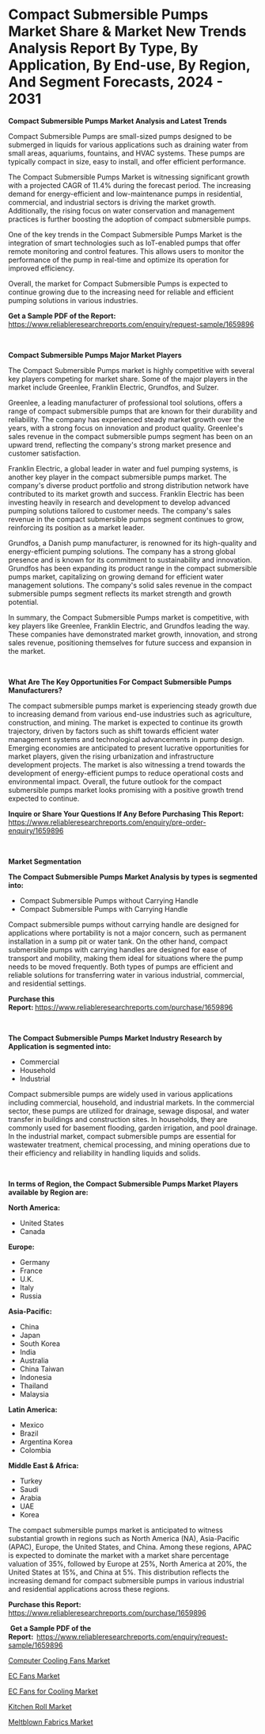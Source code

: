 <p><h1>Compact Submersible Pumps Market Share & Market New Trends Analysis Report By Type, By Application, By End-use, By Region, And Segment Forecasts, 2024 - 2031</h1></p><p><strong>Compact Submersible Pumps Market Analysis and Latest Trends</strong></p>
<p><p>Compact Submersible Pumps are small-sized pumps designed to be submerged in liquids for various applications such as draining water from small areas, aquariums, fountains, and HVAC systems. These pumps are typically compact in size, easy to install, and offer efficient performance.</p><p>The Compact Submersible Pumps Market is witnessing significant growth with a projected CAGR of 11.4% during the forecast period. The increasing demand for energy-efficient and low-maintenance pumps in residential, commercial, and industrial sectors is driving the market growth. Additionally, the rising focus on water conservation and management practices is further boosting the adoption of compact submersible pumps.</p><p>One of the key trends in the Compact Submersible Pumps Market is the integration of smart technologies such as IoT-enabled pumps that offer remote monitoring and control features. This allows users to monitor the performance of the pump in real-time and optimize its operation for improved efficiency.</p><p>Overall, the market for Compact Submersible Pumps is expected to continue growing due to the increasing need for reliable and efficient pumping solutions in various industries.</p></p>
<p><strong>Get a Sample PDF of the Report:&nbsp;</strong> <a href="https://www.reliableresearchreports.com/enquiry/request-sample/1659896">https://www.reliableresearchreports.com/enquiry/request-sample/1659896</a></p>
<p>&nbsp;</p>
<p><strong>Compact Submersible Pumps Major Market Players</strong></p>
<p><p>The Compact Submersible Pumps market is highly competitive with several key players competing for market share. Some of the major players in the market include Greenlee, Franklin Electric, Grundfos, and Sulzer.</p><p>Greenlee, a leading manufacturer of professional tool solutions, offers a range of compact submersible pumps that are known for their durability and reliability. The company has experienced steady market growth over the years, with a strong focus on innovation and product quality. Greenlee's sales revenue in the compact submersible pumps segment has been on an upward trend, reflecting the company's strong market presence and customer satisfaction.</p><p>Franklin Electric, a global leader in water and fuel pumping systems, is another key player in the compact submersible pumps market. The company's diverse product portfolio and strong distribution network have contributed to its market growth and success. Franklin Electric has been investing heavily in research and development to develop advanced pumping solutions tailored to customer needs. The company's sales revenue in the compact submersible pumps segment continues to grow, reinforcing its position as a market leader.</p><p>Grundfos, a Danish pump manufacturer, is renowned for its high-quality and energy-efficient pumping solutions. The company has a strong global presence and is known for its commitment to sustainability and innovation. Grundfos has been expanding its product range in the compact submersible pumps market, capitalizing on growing demand for efficient water management solutions. The company's solid sales revenue in the compact submersible pumps segment reflects its market strength and growth potential.</p><p>In summary, the Compact Submersible Pumps market is competitive, with key players like Greenlee, Franklin Electric, and Grundfos leading the way. These companies have demonstrated market growth, innovation, and strong sales revenue, positioning themselves for future success and expansion in the market.</p></p>
<p>&nbsp;</p>
<p><strong>What Are The Key Opportunities For Compact Submersible Pumps Manufacturers?</strong></p>
<p><p>The compact submersible pumps market is experiencing steady growth due to increasing demand from various end-use industries such as agriculture, construction, and mining. The market is expected to continue its growth trajectory, driven by factors such as shift towards efficient water management systems and technological advancements in pump design. Emerging economies are anticipated to present lucrative opportunities for market players, given the rising urbanization and infrastructure development projects. The market is also witnessing a trend towards the development of energy-efficient pumps to reduce operational costs and environmental impact. Overall, the future outlook for the compact submersible pumps market looks promising with a positive growth trend expected to continue.</p></p>
<p><strong>Inquire or Share Your Questions If Any Before Purchasing This Report:</strong> <a href="https://www.reliableresearchreports.com/enquiry/pre-order-enquiry/1659896">https://www.reliableresearchreports.com/enquiry/pre-order-enquiry/1659896</a></p>
<p>&nbsp;</p>
<p><strong>Market Segmentation</strong></p>
<p><strong>The Compact Submersible Pumps Market Analysis by types is segmented into:</strong></p>
<p><ul><li>Compact Submersible Pumps without Carrying Handle</li><li>Compact Submersible Pumps with Carrying Handle</li></ul></p>
<p><p>Compact submersible pumps without carrying handle are designed for applications where portability is not a major concern, such as permanent installation in a sump pit or water tank. On the other hand, compact submersible pumps with carrying handles are designed for ease of transport and mobility, making them ideal for situations where the pump needs to be moved frequently. Both types of pumps are efficient and reliable solutions for transferring water in various industrial, commercial, and residential settings.</p></p>
<p><strong>Purchase this Report:&nbsp;</strong><a href="https://www.reliableresearchreports.com/purchase/1659896">https://www.reliableresearchreports.com/purchase/1659896</a></p>
<p>&nbsp;</p>
<p><strong>The Compact Submersible Pumps Market Industry Research by Application is segmented into:</strong></p>
<p><ul><li>Commercial</li><li>Household</li><li>Industrial</li></ul></p>
<p><p>Compact submersible pumps are widely used in various applications including commercial, household, and industrial markets. In the commercial sector, these pumps are utilized for drainage, sewage disposal, and water transfer in buildings and construction sites. In households, they are commonly used for basement flooding, garden irrigation, and pool drainage. In the industrial market, compact submersible pumps are essential for wastewater treatment, chemical processing, and mining operations due to their efficiency and reliability in handling liquids and solids.</p></p>
<p>&nbsp;</p>
<p><strong>In terms of Region, the Compact Submersible Pumps Market Players available by Region are:</strong></p>
<p>
    <p> <strong> North America: </strong>
        <ul>
            <li>United States</li>
            <li>Canada</li>
        </ul>
        </p> 
    <p> <strong> Europe: </strong>
        <ul>
            <li>Germany</li>
            <li>France</li>
            <li>U.K.</li>
            <li>Italy</li>
            <li>Russia</li>
        </ul>
        </p> 
    <p> <strong> Asia-Pacific: </strong>
        <ul>
            <li>China</li>
            <li>Japan</li>
            <li>South Korea</li>
            <li>India</li>
            <li>Australia</li>
            <li>China Taiwan</li>
            <li>Indonesia</li>
            <li>Thailand</li>
            <li>Malaysia</li>
        </ul>
        </p> 
    <p> <strong> Latin America: </strong>
        <ul>
            <li>Mexico</li>
            <li>Brazil</li>
            <li>Argentina Korea</li>
            <li>Colombia</li>
        </ul>
        </p> 
    <p> <strong> Middle East & Africa: </strong>
        <ul>
            <li>Turkey</li>
            <li>Saudi</li>
            <li>Arabia</li>
            <li>UAE</li>
            <li>Korea</li>
        </ul>
    </p>
    </p>
<p><p>The compact submersible pumps market is anticipated to witness substantial growth in regions such as North America (NA), Asia-Pacific (APAC), Europe, the United States, and China. Among these regions, APAC is expected to dominate the market with a market share percentage valuation of 35%, followed by Europe at 25%, North America at 20%, the United States at 15%, and China at 5%. This distribution reflects the increasing demand for compact submersible pumps in various industrial and residential applications across these regions.</p></p>
<p><strong>Purchase this Report: </strong><a href="https://www.reliableresearchreports.com/purchase/1659896">https://www.reliableresearchreports.com/purchase/1659896</a></p>
<p>&nbsp;<strong>Get a Sample PDF of the Report:&nbsp;&nbsp;</strong><a href="https://www.reliableresearchreports.com/enquiry/request-sample/1659896">https://www.reliableresearchreports.com/enquiry/request-sample/1659896</a></p>
<p><strong></strong></p>
<p><p><a href="https://forested-sushi-9b0.notion.site/Insights-into-Computer-Cooling-Fans-Market-Size-Analysing-Market-Share-Trends-and-Growth-from-202-541ee50563eb4c9c90cb5ed7e0c098f0">Computer Cooling Fans Market</a></p><p><a href="https://lydian-appliance-61d.notion.site/EC-Fans-Market-Size-2024-2031-Global-Industrial-Analysis-Key-Geographical-Regions-Market-Share--3aea2f80579a471ca4a73a1f375d774d">EC Fans Market</a></p><p><a href="https://summer-dogwood-3e9.notion.site/EC-Fans-for-Cooling-Market-Size-Evaluating-its-Market-Trends-Growth-and-Projections-2024-2031-39a4d355402c4b278876b361e0428e17">EC Fans for Cooling Market</a></p><p><a href="https://view.publitas.com/reportprime-1/kitchen-roll-market-dynamics-2024-2031-also-about-its-market-trends-projections-and-opportunities/">Kitchen Roll Market</a></p><p><a href="https://view.publitas.com/reportprime-1/meltblown-fabrics-market-research-report-forecasted-for-period-from-2024-2031-by-market-type-market-application-and-region/">Meltblown Fabrics Market</a></p></p>